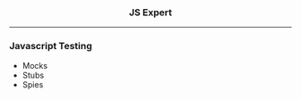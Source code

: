 <h3 align="center">JS Expert</h3>
<hr>
<h3>Javascript Testing</h3>
<ul>
<li title="Tests">
    Mocks
</li>
<li title="Tests">
    Stubs
</li>
<li title="Tests">
    Spies
</li>
</ul>
